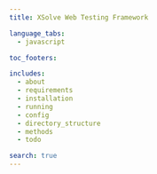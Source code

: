 ```yaml
---
title: XSolve Web Testing Framework

language_tabs:
  - javascript

toc_footers:

includes:
  - about
  - requirements
  - installation
  - running
  - config
  - directory_structure
  - methods
  - todo

search: true
---
```

